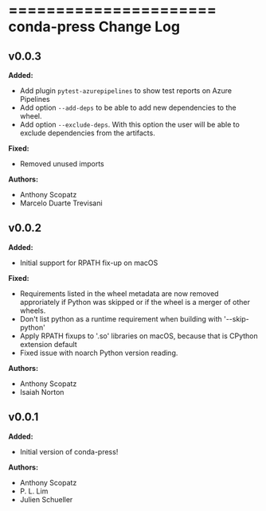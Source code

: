 ======================
conda-press Change Log
======================




<!-- current developments -->

## v0.0.3
**Added:**

* Add plugin ``pytest-azurepipelines`` to show test reports on Azure Pipelines
* Add option `--add-deps` to be able to add new dependencies to the wheel.
* Add option `--exclude-deps`. With this option the user will be able to exclude dependencies from the artifacts.

**Fixed:**

* Removed unused imports

**Authors:**

* Anthony Scopatz
* Marcelo Duarte Trevisani



## v0.0.2
**Added:**

* Initial support for RPATH fix-up on macOS

**Fixed:**

* Requirements listed in the wheel metadata are now removed approriately
  if Python was skipped or if the wheel is a merger of other wheels.
* Don't list python as a runtime requirement when building with '--skip-python'
* Apply RPATH fixups to '.so' libraries on macOS, because that is CPython extension default
* Fixed issue with noarch Python version reading.

**Authors:**

* Anthony Scopatz
* Isaiah Norton



## v0.0.1
**Added:**

* Initial version of conda-press!

**Authors:**

* Anthony Scopatz
* P. L. Lim
* Julien Schueller



